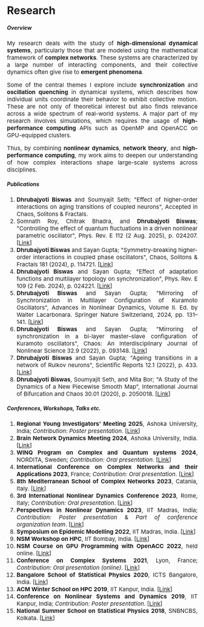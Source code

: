 # Research

##### Overview


<p align="justify" style="font-size:15px">My research deals with the study of <b>high-dimensional dynamical systems</b>, particularly those that are modeled using the mathematical framework of <b>complex networks</b>. These systems are characterized by a large number of interacting components, and their collective dynamics often give rise to <b>emergent phenomena</b>.</p> 
<p align="justify" style="font-size:15px">Some of the central themes I explore include <b>synchronization</b> and <b>oscillation quenching</b> in dynamical systems, which describes how individual units coordinate their behavior to exhibit collective motion. These are not only of theoretical interest but also finds relevance across a wide spectrum of real-world systems. A major part of my research involves simulations, which requires the usage of <b>high-performance computing</b> APIs such as OpenMP and OpenACC on GPU-equipped clusters.</p> 
<p align="justify" style="font-size:15px">Thus, by combining <b>nonlinear dynamics</b>, <b>network theory</b>, and <b>high-performance computing</b>, my work aims to deepen our understanding of how complex interactions shape large-scale systems across disciplines.</p>

##### Publications

<ol align="justify" style="font-size:15px">
<li> <b>Dhrubajyoti Biswas</b> and Soumyajit Seth; "Effect of higher-order interactions on aging transitions of coupled neurons", Accepted in Chaos, Solitons & Fractals.

<li> Somnath Roy, Chitrak Bhadra, and <b>Dhrubajyoti Biswas</b>; "Controlling the effect of quantum fluctuations in a driven nonlinear parametric oscillator", Phys. Rev. E 112 (2 Aug. 2025), p. 024207. [<a href="https://journals.aps.org/pre/accepted/10.1103/h76f-2mbl">Link</a>]

<li> <b>Dhrubajyoti Biswas</b> and Sayan Gupta; "Symmetry-breaking higher-order interactions in coupled phase oscillators", Chaos, Solitons & Fractals 181 (2024), p. 114721. [<a href="https://doi.org/10.1016/j.chaos.2024.114721">Link</a>]

<li> <b>Dhrubajyoti Biswas</b> and Sayan Gupta; "Effect of adaptation functions and multilayer topology on synchronization", Phys. Rev. E 109 (2 Feb. 2024), p. 024221. [<a href="https://journals.aps.org/pre/abstract/10.1103/PhysRevE.109.024221">Link</a>]

<li> <b>Dhrubajyoti Biswas</b> and Sayan Gupta; "Mirroring of Synchronization in Multilayer Configuration of Kuramoto Oscillators", Advances in Nonlinear Dynamics, Volume II. Ed. by Walter Lacarbonara. Springer Nature Switzerland, 2024, pp. 131–141. [<a href="https://doi.org/10.1007/978-3-031-50639-0_12">Link</a>]

<li> <b>Dhrubajyoti Biswas</b> and Sayan Gupta; "Mirroring of synchronization in a bi-layer master–slave configuration of Kuramoto oscillators", Chaos: An Interdisciplinary Journal of Nonlinear Science 32.9 (2022), p. 093148. [<a href="https://doi.org/10.1063/5.0109797">Link</a>]

<li> <b>Dhrubajyoti Biswas</b> and Sayan Gupta; "Ageing transitions in a network of Rulkov neurons", Scientific Reports 12.1 (2022), p. 433. [<a href="https://www.nature.com/articles/s41598-021-03844-1">Link</a>]

<li> <b>Dhrubajyoti Biswas</b>, Soumyajit Seth, and Mita Bor; "A Study of the Dynamics of a New Piecewise Smooth Map", International Journal of Bifurcation and Chaos 30.01 (2020), p. 2050018. [<a href="https://doi.org/10.1142/s0218127420500182">Link</a>]
</ol>


##### Conferences, Workshops, Talks etc.

<ol align="justify" style="font-size:15px">
<li> <b>Regional Young Investigators' Meeting 2025</b>, Ashoka University, India; <em>Contribution: Poster presentation</em>. [<a href="https://indiabioscience.org/meetings/regional-young-investigators-meeting-delhi-ncr-2024-2025">Link</a>]
<li> <b>Brain Network Dynamics Meeting 2024</b>, Ashoka University, India. [<a href="https://www.mbbslab.org/braindy-2024">Link</a>]
<li> <b>WINQ Program on Complex and Quantum systems 2024</b>, NORDITA, Sweden; <em>Contribution: Oral presentation</em>. [<a href="https://indico.fysik.su.se/event/8139/page/616-week-1-dynamics-and-topology-of-complex-network-systems">Link</a>]
<li> <b>International Conference on Complex Networks and their Applications 2023</b>, France; <em>Contribution: Oral presentation</em>. [<a href="https://2023.complexnetworks.org/">Link</a>]
<li> <b>8th Mediterranean School of Complex Networks 2023</b>, Catania, Italy. [<a href="https://mediterraneanschoolcomplex.net/2023.html">Link</a>]
<li> <b>3rd International Nonlinear Dynamics Conference 2023</b>, Rome, Italy; <em>Contribution: Oral presentation</em>. [<a href="https://nodycon.org/2023/">Link</a>]
<li> <b>Perspectives in Nonlinear Dynamics 2023</b>, IIT Madras, India; <em>Contribution: Poster presentation</em> & <em>Part of conference organization team</em>. [<a href="https://web.iitm.ac.in/ccsd/workshops/pnld23/">Link</a>]
<li> <b>Symposium on Epidemic Modelling 2022</b>, IIT Madras, India. [<a href="https://web.iitm.ac.in/ccsd/workshops/episymp22/index.html">Link</a>]
<li> <b>NSM Workshop on HPC</b>, IIT Bombay, India. [<a href="https://www.me.iitb.ac.in/~sgopalak/nsmhpccfd2022/">Link</a>]
<li> <b>NSM Course on GPU Programming with OpenACC 2022</b>, held online. [<a href="https://www.cse.iitm.ac.in/~rupesh/events/openacc2022/">Link</a>]
<li> <b>Conference on Complex Systems 2021</b>, Lyon, France; <em>Contribution: Oral presentation (online)</em>. [<a href="https://ccs2021.univ-lyon1.fr/#HOME">Link</a>]
<li> <b>Bangalore School of Statistical Physics 2020</b>, ICTS Bangalore, India. [<a href="https://www.icts.res.in/program/bssp2020">Link</a>]
<li> <b>ACM Winter School on HPC 2019</b>, IIT Kanpur, India. [<a href="https://cse.iitk.ac.in/users/pmalakar/acmwshpc2019.html">Link</a>]
<li> <b>Conference on Nonlinear Systems and Dynamics 2019</b>, IIT Kanpur, India; <em>Contribution: Poster presentation</em>. [<a href="https://sites.google.com/view/cnsd19/">Link</a>]
<li> <b>National Summer School on Statistical Physics 2018</b>, SNBNCBS, Kolkata. [<a href="https://www.bose.res.in/Conferences/NSS2018/">Link</a>]
</ol>




